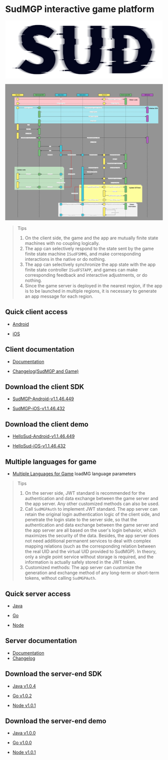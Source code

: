 # SudMGP interactive game platform

![SUD](./app/Resource/logo.png)

![SUD](./app/Resource/startup.png)

> Tips
>
> 1. On the client side, the game and the app are mutually finite state machines with no coupling logically.
> 2. The app can selectively respond to the state sent by the game finite state machine `ISudFSMMG`, and make corresponding interactions in the native or do nothing.
> 3. The app can selectively synchronize the app state with the app finite state controller `ISudFSTAPP`, and games can make corresponding feedback and interactive adjustments, or do nothing.
> 4. Since the game server is deployed in the nearest region, if the app is to be launched in multiple regions, it is necessary to generate an app message for each region.

## Quick client access

- [Android](./app/Client/StartUp-Android.md)

- [iOS](./app/Client/StartUp-iOS.md)

## Client documentation

- [Documentation](./app/Client/StartUp.md)

- [Changelog(SudMGP and Game)](./app/Client/ChangeLog.md)
## Download the client SDK

- [SudMGP-Android-v1.1.46.449](https://github.com/SudTechnology/sud-mgp-android/releases/tag/v1.1.46.449)
  
- [SudMGP-iOS-v1.1.46.432](https://github.com/SudTechnology/sud-mgp-ios/releases/tag/v1.1.46.432)
  

## Download the client demo
- [HelloSud-Android-v1.1.46.449](https://github.com/SudTechnology/hello-sud-android/releases/tag/v1.1.46.449)
  
- [HelloSud-iOS-v1.1.46.432](https://github.com/SudTechnology/hello-sud-ios/releases/tag/v1.1.46.432)

## Multiple languages for game
- [Multiple Languages for Game](./app/Client/Languages/README.md) loadMG language parameters

> Tips
>
> 1. On the server side, JWT standard is recommended for the authentication and data exchange between the game server and the app server. Any other customized methods can also be used.
> 2. Call `SudMGPAuth` to implement JWT standard. The app server can retain the original login authentication logic of the client side, and penetrate the login state to the server side, so that the authentication and data exchange between the game server and the app server are all based on the user's login behavior, which maximizes the security of the data. Besides, the app server does not need additional permanent services to deal with complex mapping relations (such as the corresponding relation between the real UID and the virtual UID provided to SudMGP). In theory, only a single point service without storage is required, and the information is actually safely stored in the JWT token.
> 3. Customized methods: The app server can customize the generation and exchange method of any long-term or short-term tokens, without calling `SudMGPAuth`.

## Quick server access

- [Java](./Server/StartUp-Java.md)

- [Go](./Server/StartUp-Go.md)

- [Node](./Server/StartUp-Node.md)

## Server documentation

- [Documentation](./Server/StartUp.md)
- [Changelog](./Server/Server_Change_Log.md)

## Download the server-end SDK

- [Java v1.0.4](https://github.com/SudTechnology/sud-mgp-auth-java/releases)

- [Go v1.0.2](https://github.com/SudTechnology/sud-mgp-auth-go/releases)

- [Node v1.0.1](https://github.com/SudTechnology/sud-mgp-auth-node/releases)

## Download the server-end demo

- [Java v1.0.0](https://github.com/SudTechnology/hello-sud-java/releases)

- [Go v1.0.0](https://github.com/SudTechnology/hello-sud-go/releases)

- [Node v1.0.1](https://github.com/SudTechnology/hello-sud-node/releases)
